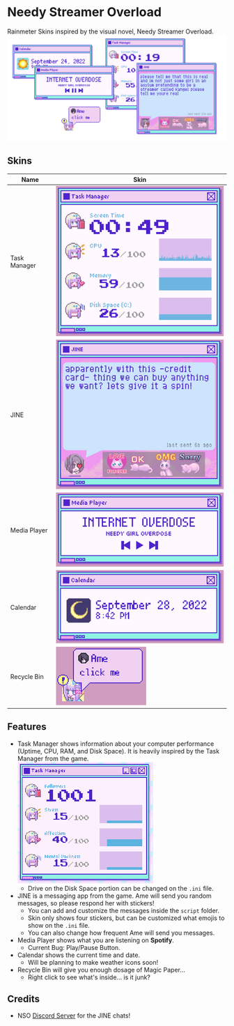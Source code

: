 # Needy Streamer Overload
Rainmeter Skins inspired by the visual novel, Needy Streamer Overload.
![Features](Preview/Features.png)

## Skins
|Name|Skin|
|-|-|
|Task Manager|![Task Manager](Preview/Task%20Manager.png)|
|JINE|![JINE](Preview/JINE.png)
|Media Player|![Media Player](Preview/Media%20Player.png)
|Calendar|![Calendar](Preview/Calendar.png)|
|Recycle Bin|![Recycle Bin](Preview/Recycle%20Bin.png)

## Features
- Task Manager shows information about your computer performance (Uptime, CPU, RAM, and Disk Space). It is heavily inspired by the Task Manager from the game.  
![Task Manager from Game](Preview/Task%20Manager%20Game.png)
  - Drive on the Disk Space portion can be changed on the `.ini` file.
- JINE is a messaging app from the game. Ame will send you random messages, so please respond her with stickers!
  - You can add and customize the messages inside the `script` folder.
  - Skin only shows four stickers, but can be customized what emojis to show on the `.ini` file.
  - You can also change how frequent Ame will send you messages.
- Media Player shows what you are listening on **Spotify**.
  - Current Bug: Play/Pause Button.
- Calendar shows the current time and date.
  - Will be planning to make weather icons soon!
- Recycle Bin will give you enough dosage of Magic Paper...
  - Right click to see what's inside... is it junk?

## Credits
- NSO [Discord Server](https://discord.com/invite/JNGgNCX6Ue) for the JINE chats!